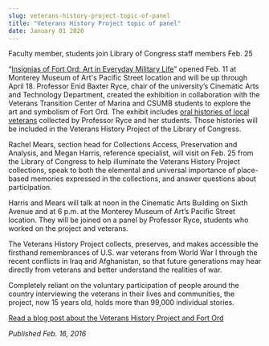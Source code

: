 ```yaml
---
slug: veterans-history-project-topic-of-panel
title: "Veterans History Project topic of panel"
date: January 01 2020
---
```


 
<p>Faculty member, students join Library of Congress staff members Feb. 25</p>
<p>
  “<a
    href="https://www.montereyart.org/current&#45;exhibitions/insignias&#45;of&#45;fort&#45;ord&#45;art&#45;in&#45;everyday&#45;military&#45;life/"
    >Insignias of Fort Ord: Art in Everyday Military Life</a
  >” opened Feb. 11 at Monterey Museum of Art's Pacific Street location and will
  be up through April 18. Professor Enid Baxter Ryce, chair of the university’s
  Cinematic Arts and Technology Department, created the exhibition in
  collaboration with the Veterans Transition Center of Marina and CSUMB students
  to explore the art and symbolism of Fort Ord. The exhibit includes
  <a href="https://fortordvhp.tumblr.com/">oral histories of local veterans</a>
  collected by Professor Ryce and her students. Those histories will be included
  in the Veterans History Project of the Library of Congress.
</p>
<p>
  Rachel Mears, section head for Collections Access, Preservation and Analysis,
  and Megan Harris, reference specialist, will visit on Feb. 25 from the Library
  of Congress to help illuminate the Veterans History Project collections, speak
  to both the elemental and universal importance of place&#45;based memories
  expressed in the collections, and answer questions about participation.
</p>
<p>
  Harris and Mears will talk at noon in the Cinematic Arts Building on Sixth
  Avenue and at 6 p.m. at the Monterey Museum of Art’s Pacific Street location.
  They will be joined on a panel by Professor Ryce, students who worked on the
  project and veterans.
</p>
<p>
  The Veterans History Project collects, preserves, and makes accessible the
  firsthand remembrances of U.S. war veterans from World War I through the
  recent conflicts in Iraq and Afghanistan, so that future generations may hear
  directly from veterans and better understand the realities of war.
</p>
<p>
  Completely reliant on the voluntary participation of people around the country
  interviewing the veterans in their lives and communities, the project, now 15
  years old, holds more than 99,000 individual stories.
</p>
<p>
  <a
    href="https://blogs.loc.gov/folklife/2016/02/visual&#45;art&#45;military&#45;history&#45;and&#45;sense&#45;of&#45;place&#45;fort&#45;ord&#45;and&#45;the&#45;veterans&#45;history&#45;project/"
    >Read a blog post about the Veterans History Project and Fort Ord</a
  >
</p>
<p><em>Published Feb. 16, 2016</em></p>
 
